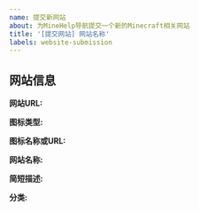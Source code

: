 ```yaml
---
name: 提交新网站
about: 为MineHelp导航提交一个新的Minecraft相关网站
title: '[提交网站] 网站名称'
labels: website-submission
---
```


## 网站信息

**网站URL:**
<!-- 例如: https://example.com -->

**图标类型:**
<!-- FA 或 UP -->

**图标名称或URL:**
<!-- 如果是FA图标，填写图标名称（如fa-cog）；如果是UP，填写图标URL -->

**网站名称:**
<!-- 例如: Example Site -->

**简短描述:**
<!-- 例如: 这是一个示例网站 -->

**分类:**
<!-- 插件/教程/工具/资源/社区 -->
